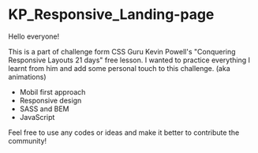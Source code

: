 # KP_Responsive_Landing-page

Hello everyone! 

This is a part of challenge form CSS Guru Kevin Powell's "Conquering Responsive Layouts 21 days" free lesson.
I wanted to practice everything I learnt from him and add some personal touch to this challenge. (aka animations)

- Mobil first approach
- Responsive design
- SASS and BEM 
- JavaScript 

Feel free to use any codes or ideas and make it better to contribute the community! 
